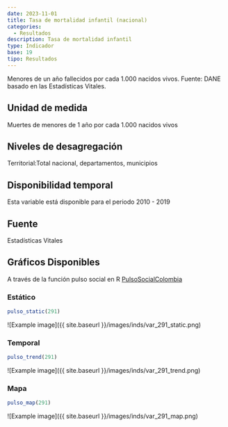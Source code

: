 ```yaml
---
date: 2023-11-01
title: Tasa de mortalidad infantil (nacional)
categories:
  - Resultados
description: Tasa de mortalidad infantil
type: Indicador
base: 19
tipo: Resultados
--- 
```


Menores de un año fallecidos por cada 1.000 nacidos vivos.
Fuente: DANE basado en las Estadísticas Vitales.

## Unidad de medida
Muertes de menores de 1 año por cada 1.000 nacidos vivos

## Niveles de desagregación
Territorial:Total nacional, departamentos, municipios

## Disponibilidad temporal
Esta variable está disponible para el periodo 2010 - 2019

## Fuente
Estadísticas Vitales

## Gráficos Disponibles

A través de la función pulso social en R [PulsoSocialColombia](https://github.com/pulsosocialcolombia/PulsoSocialColombia)

### Estático

``` R
pulso_static(291)
```

![Example image]({{ site.baseurl }}/images/inds/var_291_static.png)

### Temporal

``` R
pulso_trend(291)
```

![Example image]({{ site.baseurl }}/images/inds/var_291_trend.png)

### Mapa

``` R
pulso_map(291)
```

![Example image]({{ site.baseurl }}/images/inds/var_291_map.png)